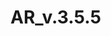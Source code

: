 # AR_v.3.5.5

  <package id="AutoMapper" version="4.2.1" targetFramework="net461" />
  <package id="EntityFramework" version="6.2.0" targetFramework="net461" />
  <package id="Microsoft.AspNet.WebApi.Client" version="5.2.0" targetFramework="net461" />
  <package id="Microsoft.AspNet.WebApi.Core" version="5.2.0" targetFramework="net461" />
  <package id="Microsoft.AspNet.WebApi.Owin" version="5.2.0" targetFramework="net461" />
  <package id="Microsoft.Owin" version="3.0.1" targetFramework="net461" />
  <package id="Microsoft.Owin.Host.HttpListener" version="3.0.1" targetFramework="net461" />
  <package id="Microsoft.Owin.Hosting" version="3.0.1" targetFramework="net461" />
  <package id="Newtonsoft.Json" version="12.0.3" targetFramework="net462" />
  <package id="NLog" version="4.6.5" targetFramework="net461" />
